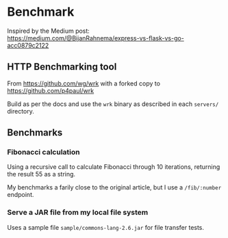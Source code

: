 # Benchmark

Inspired by the Medium post: https://medium.com/@BijanRahnema/express-vs-flask-vs-go-acc0879c2122

## HTTP Benchmarking tool 

From https://github.com/wg/wrk with a forked copy to https://github.com/p4paul/wrk

Build as per the docs and use the `wrk` binary as described in each `servers/` directory.

## Benchmarks

### Fibonacci calculation

Using a recursive call to calculate Fibonacci through 10 iterations, returning the result 55 as a string.

My benchmarks a farily close to the original article, but I use a `/fib/:number` endpoint.

### Serve a JAR file from my local file system

Uses a sample file `sample/commons-lang-2.6.jar` for file transfer tests.
